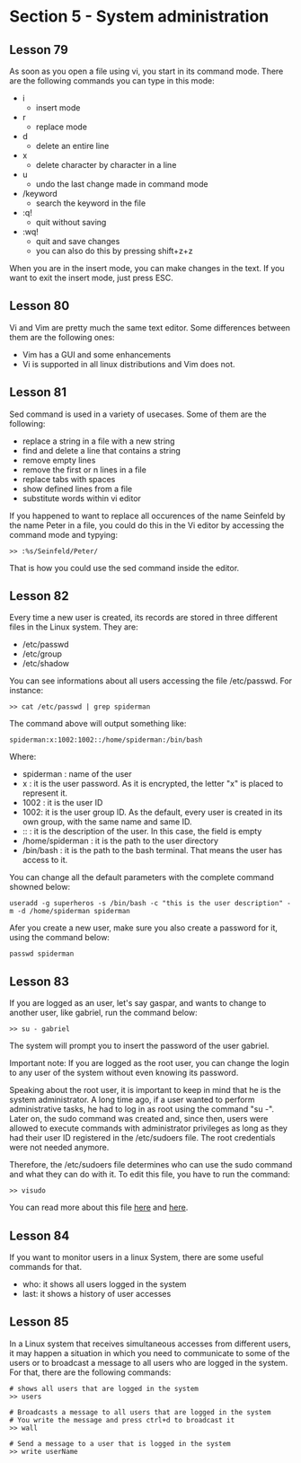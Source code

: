 # **Section 5 - System administration**

## **Lesson 79**
As soon as you open a file using vi, you start in its command mode. There are the following commands you can type in this mode:

- i
    - insert mode
- r
    - replace mode
- d
    - delete an entire line
- x
    - delete character by character in a line
- u
    - undo the last change made in command mode
- /keyword
    - search the keyword in the file
- :q!
    - quit without saving
- :wq! 
    - quit and save changes
    - you can also do this by pressing shift+z+z

When you are in the insert mode, you can make changes in the text.
If you want to exit the insert mode, just press ESC.

## **Lesson 80**
Vi and Vim are pretty much the same text editor. Some differences between them are the following ones:

- Vim has a GUI and some enhancements
- Vi is supported in all linux distributions and Vim does not.

## **Lesson 81**
Sed command is used in a variety of usecases. Some of them are the following:

- replace a string in a file with a new string
- find and delete a line that contains a string
- remove empty lines
- remove the first or n lines in a file
- replace tabs with spaces
- show defined lines from a file
- substitute words within vi editor

If you happened to want to replace all occurences of the name Seinfeld by the name Peter in a file, you could do this in the Vi editor by accessing the command mode and typying:

```
>> :%s/Seinfeld/Peter/
```

That is how you could use the sed command inside the editor.

## **Lesson 82**
Every time a new user is created, its records are stored in three different files in the Linux system. They are:

- /etc/passwd
- /etc/group
- /etc/shadow

You can see informations about all users accessing the file /etc/passwd. For instance:

```
>> cat /etc/passwd | grep spiderman
```

The command above will output something like:

```
spiderman:x:1002:1002::/home/spiderman:/bin/bash
```

Where:

- spiderman : name of the user
- x : it is the user password. As it is encrypted, the letter "x" is placed to represent it.
- 1002 : it is the user ID
- 1002: it is the user group ID. As the default, every user is created in its own group, with the same name and same ID.
- :: : it is the description of the user. In this case, the field is empty
- /home/spiderman : it is the path to the user directory
- /bin/bash : it is the path to the bash terminal. That means the user has access to it.

You can change all the default parameters with the complete command showned below:

```
useradd -g superheros -s /bin/bash -c "this is the user description" -m -d /home/spiderman spiderman
```

Afer you create a new user, make sure you also create a password for it, using the command below:

```
passwd spiderman
```

## **Lesson 83**
If you are logged as an user, let's say gaspar, and wants to change to another user, like gabriel, run the command below:

```
>> su - gabriel
```

The system will prompt you to insert the password of the user gabriel.

Important note: If you are logged as the root user, you can change the login to any user of the system without even knowing its password.

Speaking about the root user, it is important to keep in mind that he is the system administrator. A long time ago, if a user wanted to perform administrative tasks, he had to log in as root using the command "su -". Later on, the sudo command was created and, since then, users were allowed to execute commands with administrator privileges as long as they had their user ID registered in the /etc/sudoers file. The root credentials were not needed anymore. 

Therefore, the /etc/sudoers file determines who can use the sudo command and what they can do with it.
To edit this file, you have to run the command:

```
>> visudo
```

You can read more about this file [here](https://www.digitalocean.com/community/tutorials/how-to-edit-the-sudoers-file#:~:text=The%20visudo%20command%20opens%20a,with%20the%20vi%20text%20editor.) and [here](https://unix.stackexchange.com/questions/291454/difference-between-sudo-user-and-root-user#:~:text=1%20Answer&text=Executive%20summary%3A%20%22root%22%20is,users%20to%20perform%20administrative%20tasks.&text=Root%20can%20access%20any%20file,call%2C%20and%20modify%20any%20setting.).

## **Lesson 84**
If you want to monitor users in a linux System, there are some useful commands for that.

- who: it shows all users logged in the system 
- last: it shows a history of user accesses

## **Lesson 85**
In a Linux system that receives simultaneous accesses from different users, it may happen a situation in which you need to communicate to some of the users or to broadcast a message to all users who are logged in the system. For that, there are the following commands:

```
# shows all users that are logged in the system
>> users
```

```
# Broadcasts a message to all users that are logged in the system
# You write the message and press ctrl+d to broadcast it
>> wall
```

```
# Send a message to a user that is logged in the system
>> write userName

```

